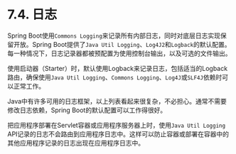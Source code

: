 # 7.4. 日志

Spring Boot使用`Commons Logging`来记录所有内部日志，同时对底层日志实现保留开放。Spring Boot提供了`Java Util Logging`、`Log4J2`和`Logback`的默认配置。每一种情况下，日志记录器都被预配置为使用控制台输出，以及可选的文件输出。

使用启动器（Starter）时，默认使用Logback来记录日志，包括适当的Logback路由，确保使用`Java Util Logging`、`Commons Logging`、`Log4J`或`SLF4J`依赖时可以正常工作。

<univ-note type="tip">

Java中有许多可用的日志框架，以上列表看起来很复杂，不必担心。通常不需要修改日志依赖，Spring Boot的默认配置可以工作得很好。

</univ-note>

<univ-note type="tip">

把应用程序部署在Servlet容器或应用程序服务器上时，使用`Java Util Logging` API记录的日志不会路由到应用程序日志中。这样可以防止容器或部署在容器中的其他应用程序记录的日志出现在应用程序日志中。

</univ-note>
